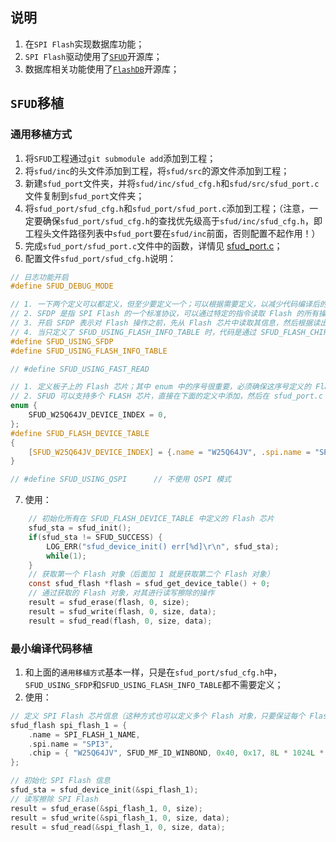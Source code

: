 ## 说明
1. 在`SPI Flash`实现数据库功能；
2. `SPI Flash`驱动使用了[`SFUD`](https://github.com/armink/SFUD.git)开源库；
3. 数据库相关功能使用了[`FlashDB`](https://github.com/armink/FlashDB.git)开源库；

## `SFUD`移植
### 通用移植方式
1. 将`SFUD`工程通过`git submodule add`添加到工程；
2. 将`sfud/inc`的头文件添加到工程，将`sfud/src`的源文件添加到工程；
3. 新建`sfud_port`文件夹，并将`sfud/inc/sfud_cfg.h`和`sfud/src/sfud_port.c`文件复制到`sfud_port`文件夹；
4. 将`sfud_port/sfud_cfg.h`和`sfud_port/sfud_port.c`添加到工程；（注意，一定要确保`sfud_port/sfud_cfg.h`的查找优先级高于`sfud/inc/sfud_cfg.h`，即工程头文件路径列表中`sfud_port`要在`sfud/inc`前面，否则配置不起作用！）
5. 完成`sfud_port/sfud_port.c`文件中的函数，详情见 [sfud_port.c](./ThirdUtils/SFUD_port/sfud_port.c)；
6. 配置文件`sfud_port/sfud_cfg.h`说明：
```c
// 日志功能开启
#define SFUD_DEBUG_MODE

// 1. 一下两个定义可以都定义，但至少要定义一个；可以根据需要定义，以减少代码编译后的大小；
// 2. SFDP 是指 SPI Flash 的一个标准协议，可以通过特定的指令读取 Flash 的所有操作信息；
// 3. 开启 SFDP 表示对 Flash 操作之前，先从 Flash 芯片中读取其信息，然后根据读出来的信息再操作 Flash 芯片；但是一些老 Flash 芯片不支持 SFDP 协议，这时候就需要指定对其操作的一些信息了，这些信息可以定义在 SFUD_FLASH_CHIP_TABLE 中(这个 SFUD_FLASH_CHIP_TABLE 的定义，需要先定义 SFUD_USING_FLASH_INFO_TABLE)；
// 4. 当只定义了 SFUD_USING_FLASH_INFO_TABLE 时，代码是通过 SFUD_FLASH_CHIP_TABLE 中的 md_if, type_id, capacity_id 这三个字段和 Flash 芯片内部的 ID 信息作比较判断是否为同类芯片的；
#define SFUD_USING_SFDP
#define SFUD_USING_FLASH_INFO_TABLE

// #define SFUD_USING_FAST_READ

// 1. 定义板子上的 Flash 芯片；其中 enum 中的序号很重要，必须确保这序号定义的 Flash 芯片和 sfud_port.c 中定义的 flashPort 是相匹配的；SFUD_FLASH_CHIP_TABLE 中的名字按实际情况修改即可；
// 2. SFUD 可以支持多个 FLASH 芯片，直接在下面的定义中添加，然后在 sfud_port.c 中相应的添加即可；
enum {
    SFUD_W25Q64JV_DEVICE_INDEX = 0,
};
#define SFUD_FLASH_DEVICE_TABLE                                                \
{                                                                              \
    [SFUD_W25Q64JV_DEVICE_INDEX] = {.name = "W25Q64JV", .spi.name = "SPI3"},   \
}

// #define SFUD_USING_QSPI      // 不使用 QSPI 模式
```
7. 使用：
```c
    // 初始化所有在 SFUD_FLASH_DEVICE_TABLE 中定义的 Flash 芯片
    sfud_sta = sfud_init();
	if(sfud_sta != SFUD_SUCCESS) {
		LOG_ERR("sfud_device_init() err[%d]\r\n", sfud_sta);
		while(1);
	}
    // 获取第一个 Flash 对象（后面加 1 就是获取第二个 Flash 对象）
    const sfud_flash *flash = sfud_get_device_table() + 0;
    // 通过获取的 Flash 对象，对其进行读写擦除的操作
    result = sfud_erase(flash, 0, size);
    result = sfud_write(flash, 0, size, data);
    result = sfud_read(flash, 0, size, data);
```
### 最小编译代码移植
1. 和上面的`通用移植方式`基本一样，只是在`sfud_port/sfud_cfg.h`中，`SFUD_USING_SFDP`和`SFUD_USING_FLASH_INFO_TABLE`都不需要定义；
2. 使用：
```c
// 定义 SPI Flash 芯片信息（这种方式也可以定义多个 Flash 对象，只要保证每个 Flash 对象的 name 字段各不相同，然后在 sfud_port.c 中相关的地方添加一些代码即可）
sfud_flash spi_flash_1 = {
    .name = SPI_FLASH_1_NAME,
    .spi.name = "SPI3",
    .chip = { "W25Q64JV", SFUD_MF_ID_WINBOND, 0x40, 0x17, 8L * 1024L * 1024L, SFUD_WM_PAGE_256B, 4096, 0x20 }
};

// 初始化 SPI Flash 信息
sfud_sta = sfud_device_init(&spi_flash_1);
// 读写擦除 SPI Flash
result = sfud_erase(&spi_flash_1, 0, size);
result = sfud_write(&spi_flash_1, 0, size, data);
result = sfud_read(&spi_flash_1, 0, size, data);
```